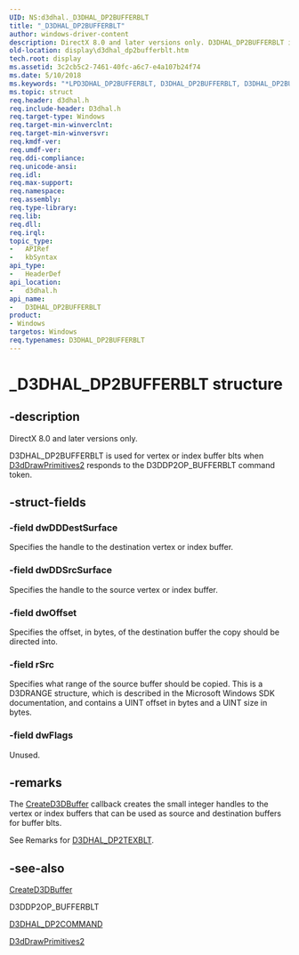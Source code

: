 ```yaml
---
UID: NS:d3dhal._D3DHAL_DP2BUFFERBLT
title: "_D3DHAL_DP2BUFFERBLT"
author: windows-driver-content
description: DirectX 8.0 and later versions only. D3DHAL_DP2BUFFERBLT is used for vertex or index buffer blts when D3dDrawPrimitives2 responds to the D3DDP2OP_BUFFERBLT command token.
old-location: display\d3dhal_dp2bufferblt.htm
tech.root: display
ms.assetid: 3c2cb5c2-7461-40fc-a6c7-e4a107b24f74
ms.date: 5/10/2018
ms.keywords: "*LPD3DHAL_DP2BUFFERBLT, D3DHAL_DP2BUFFERBLT, D3DHAL_DP2BUFFERBLT structure [Display Devices], LPD3DHAL_DP2BUFFERBLT, LPD3DHAL_DP2BUFFERBLT structure pointer [Display Devices], _D3DHAL_DP2BUFFERBLT, d3dhal/D3DHAL_DP2BUFFERBLT, d3dhal/LPD3DHAL_DP2BUFFERBLT, d3dstrct_a8101d2a-8883-434e-8577-90e18bc3f2e0.xml, display.d3dhal_dp2bufferblt"
ms.topic: struct
req.header: d3dhal.h
req.include-header: D3dhal.h
req.target-type: Windows
req.target-min-winverclnt: 
req.target-min-winversvr: 
req.kmdf-ver: 
req.umdf-ver: 
req.ddi-compliance: 
req.unicode-ansi: 
req.idl: 
req.max-support: 
req.namespace: 
req.assembly: 
req.type-library: 
req.lib: 
req.dll: 
req.irql: 
topic_type:
-	APIRef
-	kbSyntax
api_type:
-	HeaderDef
api_location:
-	d3dhal.h
api_name:
-	D3DHAL_DP2BUFFERBLT
product:
- Windows
targetos: Windows
req.typenames: D3DHAL_DP2BUFFERBLT
---
```


# _D3DHAL_DP2BUFFERBLT structure


## -description



   DirectX 8.0 and later versions only.
   

D3DHAL_DP2BUFFERBLT is used for vertex or index buffer blts when <a href="https://msdn.microsoft.com/6128ff7a-0d2c-48df-8b5e-cab33c5a74f5">D3dDrawPrimitives2</a> responds to the D3DDP2OP_BUFFERBLT command token.


## -struct-fields




### -field dwDDDestSurface

Specifies the handle to the destination vertex or index buffer.


### -field dwDDSrcSurface

Specifies the handle to the source vertex or index buffer.


### -field dwOffset

Specifies the offset, in bytes, of the destination buffer the copy should be directed into.


### -field rSrc

Specifies what range of the source buffer should be copied. This is a D3DRANGE structure, which is described in the Microsoft Windows SDK documentation, and contains a UINT offset in bytes and a UINT size in bytes.


### -field dwFlags

Unused.


## -remarks



The <a href="https://msdn.microsoft.com/8b012e65-b78b-41a4-ac05-d9be015b6ed8">CreateD3DBuffer</a> callback creates the small integer handles to the vertex or index buffers that can be used as source and destination buffers for buffer blts.

See Remarks for <a href="https://msdn.microsoft.com/library/windows/hardware/ff545869">D3DHAL_DP2TEXBLT</a>.




## -see-also




<a href="https://msdn.microsoft.com/8b012e65-b78b-41a4-ac05-d9be015b6ed8">CreateD3DBuffer</a>



D3DDP2OP_BUFFERBLT



<a href="https://msdn.microsoft.com/library/windows/hardware/ff545454">D3DHAL_DP2COMMAND</a>



<a href="https://msdn.microsoft.com/6128ff7a-0d2c-48df-8b5e-cab33c5a74f5">D3dDrawPrimitives2</a>
 

 


